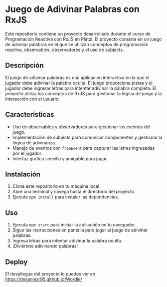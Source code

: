 # Juego de Adivinar Palabras con RxJS

Este repositorio contiene un proyecto desarrollado durante el curso de Programación Reactiva con RxJS en Platzi. El proyecto consiste en un juego de adivinar palabras en el que se utilizan conceptos de programación reactiva, observables, observadores y el uso de subjects.

## Descripción

El juego de adivinar palabras es una aplicación interactiva en la que el jugador debe adivinar la palabra oculta. El juego proporciona pistas y el jugador debe ingresar letras para intentar adivinar la palabra completa. El proyecto utiliza los conceptos de RxJS para gestionar la lógica de juego y la interacción con el usuario.

## Características

- Uso de observables y observadores para gestionar los eventos del juego.
- Implementación de subjects para comunicar componentes y gestionar la lógica de adivinanza.
- Manejo de eventos con `fromEvent` para capturar las letras ingresadas por el jugador.
- Interfaz gráfica sencilla y amigable para jugar.

## Instalación

1. Clona este repositorio en tu máquina local.
2. Abre una terminal y navega hasta el directorio del proyecto.
3. Ejecuta `npm install` para instalar las dependencias.

## Uso

1. Ejecuta `npm start` para iniciar la aplicación en tu navegador.
2. Sigue las instrucciones en pantalla para jugar al juego de adivinar palabras.
3. Ingresa letras para intentar adivinar la palabra oculta.
4. ¡Diviértete adivinando palabras!


## Deploy

El despliegue del proyecto lo puedes ver en <a href="https://desanlesr95.github.io/Wordle/">https://desanlesr95.github.io/Wordle/</a>